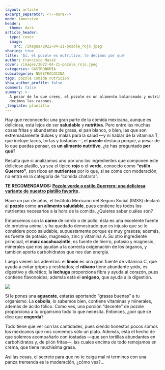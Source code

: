 ```yaml
---
layout: article
excerpt_separator: <!--more-->
mode: immersive
header:
  theme: dark
article_header:
  type: cover
  image:
    src: /images/2022-04-21-pozole_rojo.jpeg
sharing: true
title: 'Sí, el pozole es nutritivo: te decimos por qué'
author: Francisco Massé
cover: /images/2022-04-21-pozole_rojo.jpeg
categories: GASTRONOMIA
subcategorie: NUESTRACOCINA
tags: pozole comida nutricion
show_author_profile: false
comment: false
summary: >-
  A pesar de lo que crees, el pozole es un alimento balanceado y nutritivo: te
  decimos las razones.
_template: plantilla
---
```







Hay que reconocerlo: una gran parte de la comida mexicana, aunque es deliciosa, está lejos de ser **saludable** y **nutritiva**. Pero entre las muchas cosas fritas y abundantes de grasa, el pan blanco, o bien, las que son extremadamente dulces y malas para la salud —y ni hablar de la vitamina T, que incluye tacos, tortas y tostadas—, el **pozole** destaca porque, a pesar de lo que puedas pensar, es **un alimento nutritivo**, ¿te has preguntado **por qué**?

Resulta que si analizamos uno por uno los ingredientes que componen este delicioso platillo, ya sea el típico **rojo** o el **verde**, conocido como **“estilo Guerrero”**, son ricos en **nutrientes** por lo que, si se come con moderación, no entra en la categoría de “comida chatarra”.

**TE RECOMENDAMOS:** [**Pozole verde o estilo Guerrero: una deliciosa variante de nuestro platillo favorito**](https://blog.tonoysumariachi.com/gastronomia/2022/07/15/pozole-verde-o-estilo-guerrero-una-deliciosa-variante-de-nuestro-platillo-favorito.html)**.**

Hace un par de años, el Instituto Mexicano del Seguro Social (IMSS) declaró al **pozole** como **un alimento saludable**, pues contiene los todos los nutrientes necesarios a la hora de la comida. ¿Quieres saber cuáles son?

Empecemos con la **carne** de cerdo o de pollo: ésta es una excelente fuente de proteína animal, y ha quedado demostrado que es injusto que se le considere poco saludable, supuestamente porque es muy grasosa; además, es fuente de potasio, magnesio, zinc y vitamina A. Su otro ingrediente principal, el **maíz cacahuazintle**, es fuente de hierro, potasio y magnesio, minerales que nos ayudan a la correcta oxigenación de los órganos, y también aporta carbohidratos que nos dan energía.

Luego vienen los aderezos: el **limón** es una gran fuente de vitamina C, que ayuda a evitar gripes y resfriados; el **rábano** tiene abundante yodo, es digestivo y diurético; la **lechuga** proporciona fibra y ayuda al corazón, pues contiene flavonoides; además está el **orégano**, que ayuda a la digestión.

![](https://upload.wikimedia.org/wikipedia/commons/thumb/4/45/Pozole_blanco_con_lechuga.jpg/1280px-Pozole_blanco_con_lechuga.jpg)

Si le pones una **aguacate**, estarás aportando “grasas buenas” a tu organismo. La **cebolla**, lo sabemos bien, contiene vitaminas y minerales, además de ácido fólico. Como ves, una porción “decente” de pozole proporciona a tu organismo todo lo que necesita. Entonces, ¿por qué se dice que **engorda**?

Todo tiene que ver con las cantidades, pues siendo honestos pocos somos los mexicanos que nos comemos sólo un plato. Además, está el hecho de que solemos acompañarlo con tostadas —que son tortillas abundantes en carbohidratos y, de pilón fritas—, las cuales encima de todo remojamos en crema, que tiene muchísima grasa.

Así las cosas, el secreto para que no te caiga mal ni termines con una panza tremenda es la moderación, ¿cómo ves?…
